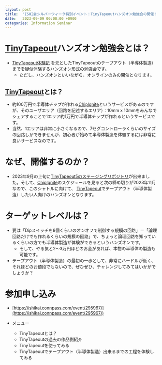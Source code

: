 ```yaml
---
layout: post
title:  "ISHI会シルバーウィーク特別イベント：TinyTapeoutハンズオン勉強会の開催！"
date:   2023-09-09 00:00:00 +0900
categories: Information Seminar
---
```


# [TinyTapeout](https://tinytapeout.com)ハンズオン勉強会とは？
- [TinyTapeout体験記](https://github.com/noritsuna/tt04-tt_um_8bitcounter_AI) を元としたTinyTapeoutのテープアウト（半導体製造）までを疑似体験するハンズオン形式の勉強会です。
	- ただし、ハンズオンといいながら、オンラインのみの開催となります。

## [TinyTapeout](https://tinytapeout.com)とは？
- 約100万円で半導体チップが作れる[ChipIgnite](https://efabless.com/)というサービスがあるのですが、そのユーザエリア（回路を記述するエリア）：10mm x 10mmをみんなでシェアすることで1エリア約1万円で半導体チップが作れるというサービスです。  
- 当然、1エリアは非常に小さくなるので、7セグコントローラくらいのサイズの回路しかできませんが、初心者が始めて半導体製造を体験するには非常に良いサービスなのです。  


# なぜ、開催するのか？
- 2023年9月の上旬に[TinyTapeout5のステージングリポジトリ](https://github.com/TinyTapeout/tinytapeout-05-staging)が出来ました。そして、[ChipIgnite](https://efabless.com/)のスケジュールを見ると次の締め切りが2023年11月なので、このシャトルに向けて、 [TinyTapeout](https://tinytapeout.com)でテープアウト（半導体製造）したい人向けのハンズオンとなります。

# ターゲットレベルは？
- 要は「Dipスイッチを8個くらいのオンオフで制御する規模の回路」＝「論理回路だけでも作れるくらいの規模の回路」で、ちょっと論理回路を知っているくらいの方でも半導体製造が体験ができるというハンズオンです。
	- そして、やる気と2～3万円ほどのお金があれば、本物の半導体の製造も可能です。
- テープアウト（半導体製造）の最初の一歩として、非常にハードルが低く、それほどのお値段でもないので、ぜひぜひ、チャレンジしてみてはいかがでしょうか？


# 参加申し込み 
-  [https://ishikai.connpass.com/event/295967/](https://ishikai.connpass.com/event/295967/)

- メニュー
	- TinyTapeoutとは？
	- TinyTapeoutの過去の作品例紹介
	- TinyTapeoutを使ってみる
	- TinyTapeoutでテープアウト（半導体製造）出来るまでの工程を体験してみる
